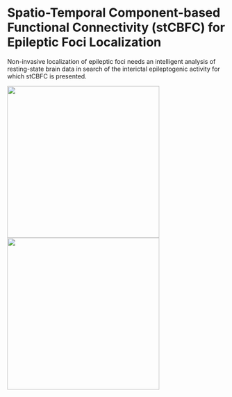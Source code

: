 # Spatio-Temporal Component-based Functional Connectivity (stCBFC) for Epileptic Foci Localization
Non-invasive localization of epileptic foci needs an intelligent analysis of resting-state brain data in search of the interictal epileptogenic activity for which stCBFC is presented.

<img src="https://github.com/smsadjadi/Spatio-Temporal-Component-based-Functional-Connectivity-for-Epileptogenic-Seizure-Localization/assets/62998417/5a81aaa9-ee97-4288-9ce5-5461162f435f.png" height="350"></div>
<img src="https://github.com/smsadjadi/Spatio-Temporal-Component-based-Functional-Connectivity-for-Epileptogenic-Seizure-Localization/assets/62998417/f9bc8d1e-fb76-4430-82b8-9a5850a2de7d.png" height="350"></div>  
